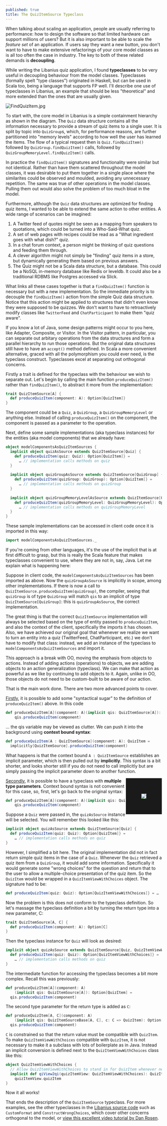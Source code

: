 ```yaml
---
published: true
title: The QuizItemSource Typeclass
---
```

When talking about scaling an application, people are usually referring to performance: how to design the software so that limited hardware can support millions of users? But it is also important to be able to scale the _feature set_ of an application. If users say they want a new button, you don't want to have to make extensive refactorings of your core model classes as is all too often the case in industry. The key to both of these related demands is **decoupling**.

While writing the Libanius quiz application, I found **typeclasses** to be very useful in decoupling behaviour from the model classes. Typeclasses (formally spelt "type classes") originated in Haskell, but can be used in Scala too, being a language that supports FP well. I'll describe one use of typeclasses in Libanius, an example that should be less "theoretical" and more extended than the ones that are usually given.

![FindQuizItem.jpg]({{site.baseurl}}/assets/FindQuizItem.jpg)


To start with, the core model in Libanius is a simple containment hierarchy as shown in the diagram. The `Quiz` data structure contains all the information necessary to provide a stream of quiz items to a single user. It is split by topic into `QuizGroup`s, which, for performance reasons, are further partitioned into "memory levels" according to how well the user has learned the items. The flow of a typical request then is `Quiz.findQuizItem()` followed by `QuizGroup.findQuizItem()` calls, followed by `QuizGroupMemoryLevel.findQuizItem()` calls.

In practice the `findQuizItem()` signatures and functionality were similar but not identical. Rather than have them scattered throughout the model classes, it was desirable to put them together in a single place where the similarites could be observed and moulded, avoiding any unnecessary repetition. The same was true of other operations in the model classes. Pulling them out would also solve the problem of too much bloat in the model.

Furthermore, although the `Quiz` data structures are optimized for finding quiz items, I wanted to be able to extend the same action to other entities. A wide range of scenarios can be imagined:

1. A Twitter feed of quotes might be seen as a mapping from speakers to quotations, which could be turned into a Who-Said-What quiz.
2. A set of web pages with recipes could be read as a "What ingredient goes with what dish?" quiz.
3. In a chat forum context, a person might be thinking of quiz questions and feeding them through.
4. A clever algorithm might not simply be "finding" quiz items in a store, but dynamically generating them based on previous answers. 
5. The Quiz might not be a Scala data structure, but a database. This could be a NoSQL in-memory database like Redis or leveldb. It could also be a traditional RDBMS like Postgres accessed via Slick.

What links all these cases together is that a `findQuizItem()` function is necessary but with a new implementation. So the immediate priority is to decouple the `findQuizItem()` action from the simple Quiz data structure. Notice that this action might be applied to structures that didn't even know they were supposed to be quizzes. We don't want to have to retroactively modify classes like `TwitterFeed` and `ChatParticipant` to make them "quiz aware".

If you know a lot of Java, some design patterns might occur to you here, like Adapter, Composite, or Visitor. In the Visitor pattern, in particular, you can separate out arbitary operations from the data structures and form a parallel hierarchy to run those operations. But the original data structures still have to have an `accept()` method defined. In Scala a more convenient alternative, graced with all the polymorphism you could ever need, is the typeclass construct. Typeclasses excel at separating out orthogonal concerns.

Firstly a trait is defined for the typeclass with the behaviour we wish to separate out. Let's begin by calling the main function `produceQuizItem()` rather than `findQuizItem()`, to abstract it more from the implementation:

```scala
trait QuizItemSource[A] {
  def produceQuizItem(component: A): Option[QuizItem]}
}
```

The component could be a `Quiz`, a `QuizGroup`, a `QuizGroupMemoryLevel` or anything else. Instead of calling `produceQuizItem()` on the component, the component is passed as a parameter to the operation.

Next, define some sample implementations (aka typeclass instances) for the entities (aka model components) that we already have:

```scala
object modelComponentsAsQuizItemSources {
  implicit object quizAsSource extends QuizItemSource[Quiz] {
    def produceQuizItem(quiz: Quiz): Option[QuizItem]} =
      … // implementation calls methods on quiz
  }
 
  implicit object quizGroupAsSource extends QuizItemSource[QuizGroup] {
    def produceQuizItem(quizGroup: QuizGroup): Option[QuizItem]} =
      … // implementation calls methods on quizGroup
  }
 
  implicit object quizGroupMemoryLevelAsSource extends QuizItemSource[QuizGroupMemoryLevel] {
    def produceQuizItem(quizGroupMemoryLevel: QuizGroupMemoryLevel): Option[QuizItem]} =
      … // implementation calls methods on quizGroupMemoryLevel
  }
}
```

These sample implementations can be accessed in client code once it is imported in this way:

```scala
import modelComponentsAsQuizItemSources._
```

If you're coming from other languages, it's the use of the implicit that is at first difficult to grasp, but this is really the Scala feature that makes typeclasses convenient to use, where they are not in, say, Java. Let me explain what is happening here:

Suppose in client code, the `modelComponentsAsQuizItemSources` has been imported as above. Now the `quizGroupAsSource` is implicitly in scope, among other implementations. If there is now a call to `QuizItemSource.produceQuizItem(quizGroup)`, the compiler, seeing that `quizGroup` is of type `QuizGroup` will match `qis` to an implicit of type `QuizItemSource[QuizGroup]`: this is `quizGroupAsSource`, the correct implementation.

The great thing is that the correct `QuizItemSource` implementation will always be selected based on the type of entity passed to `produceQuizItem`, and also the context of the client, specifically the imports it has chosen. Also, we have achieved our original goal that whenever we realize we want to turn an entity into a quiz (TwitterFeed, ChatParticipant, etc.) we don't have to modify that class: instead, we add an instance of the typeclass to `modelComponentsAsQuizItemSources` and import it.

This approach is a break with OO, moving the emphasis from objects to actions. Instead of adding actions (operations) to objects, we are adding objects to an action generalization (typeclass). We can make that action as powerful as we like by continuing to add objects to it. Again, unlike in OO, those objects do not need to be custom-built to be aware of our action.

That is the main work done. There are two more advanced points to cover.

<span style="text-decoration: underline">Firstly</span>, it is possible to add some "syntactical sugar" to the definition of `produceQuizItem()` above. In this code

```scala
def produceQuizItem[A](component: A)(implicit qis: QuizItemSource[A]): Option[QuizItem] =
    qis.produceQuizItem(component)
```

… the qis variable may be viewed as clutter. We can push it into the background using **context bound syntax**:

```scala
def produceQuizItem(A : QuizItemSource](component: A): QuizItem =
  implicitly[QuizItemSource].produceQuizItem(component)
```

What happens is that the context bound `A : QuizItemSource` establishes an implicit parameter, which is then pulled out by **implicitly**. This syntax is a bit shorter, and looks shorter still if you do not need to call implicitly but are simply passing the implicit parameter down to another function.

<img style="float: right;" src="{{site.baseurl}}/assets/hardHatArea.png" border="50">


<span style="text-decoration: underline">Secondly</span>, it is possible to have a typeclass with **multiple type parameters**. Context bound syntax is not convenient for this case, so, first, let's go back to the original syntax: 

```scala
def produceQuizItem[A](component: A)(implicit qis: QuizItemSource[A]): Option[QuizItem] =
    qis.produceQuizItem(component)
```

Suppose a `Quiz` were passed in, the `quizAsSource` instance will be selected. You will remember this looked like this:

```scala
implicit object quizAsSource extends QuizItemSource[Quiz] {
  def produceQuizItem(quiz: Quiz): Option[QuizItem]} =
    … // implementation calls methods on quiz
}
```

However, I simplified a bit here. The original implementation did not in fact return simple quiz items in the case of a `Quiz`. Whenever the `Quiz` retrieved a quiz item from a `QuizGroup`, it would add some information. Specifically it would generate some "wrong choices" for the question and return that to the user to allow a multiple-choice presentation of the quiz item. So the `QuizItem` would be wrapped in a `QuizItemViewWithChoices` object. The signature had to be:

```scala
def produceQuizItem(quiz: Quiz): Option[QuizItemViewWithChoices]} = …
```

Now the problem is this does not conform to the typeclass definition. So let's massage the typeclass definition a bit by turning the return type into a new parameter, C:

```scala
trait QuizItemSource[A, C] {
  def produceQuizItem(component: A): Option[C]
}
```

Then the typeclass instance for `Quiz` will look as desired:

```scala
implicit object quizAsSource extends QuizItemSource[Quiz, QuizItemViewWithChoices] {
  def produceQuizItem(quiz: Quiz): Option[QuizItemViewWithChoices]} =
    … // implementation calls methods on quiz
}
```

The intermediate function for accessing the typeclass becomes a bit more complex. Recall this was previously:

```scala
def produceQuizItem[A](component: A)
    (implicit qis: QuizItemSource[A]): Option[QuizItem] =
  qis.produceQuizItem(component)
```

The second type parameter for the return type is added as `C`:

```scala
def produceQuizItem[A, C](component: A)
    (implicit qis: QuizItemSourceBase[A, C], c: C => QuizItem): Option[C] =
  qis.produceQuizItem(component)
```

`C` is constrained so that the return value must be compatible with `QuizItem`. To make `QuizItemViewWithChoices` compatible with `QuizItem`, it is not necessary to make it a subclass with lots of boilerplate as in Java. Instead an implicit conversion is defined next to the `QuizItemViewWithChoices` class like this:

```scala
object QuizItemViewWithChoices {
  // Allow QuizItemViewWithChoices to stand in for QuizItem whenever necessary
  implicit def qiView2qi(quizItemView: QuizItemViewWithChoices): QuizItem =
    quizItemView.quizItem
}
```

Now it all works!

That ends the description of the `QuizItemSource` typeclass. For more examples, see the other typeclasses in the [Libanius source code](https://github.com/oranda/libanius/) such as `CustomFormat` and `ConstructWrongChoices`, which cover other concerns orthogonal to the model, or [view this excellent video tutorial by Dan Rosen](https://www.youtube.com/watch?v=sVMES4RZF-8).
